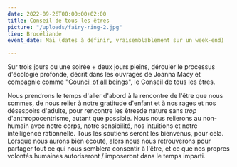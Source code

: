 ```yaml
---
date: 2022-09-26T00:00:00+02:00
title: Conseil de tous les êtres
picture: "/uploads/fairy-ring-2.jpg"
lieu: Brocéliande
event_date: Mai (dates à définir, vraisemblablement sur un week-end)

---
```

Sur trois jours ou une soirée + deux jours pleins, dérouler le processus d'écologie profonde, décrit dans les ouvrages de Joanna Macy et compagnie comme "[Council of all beings](https://workthatreconnects.org/resource/council-of-all-beings/)", le Conseil de tous les êtres.

Nous prendrons le temps d'aller d'abord à la rencontre de l'être que nous sommes, de nous relier à notre gratitude d'enfant et à nos rages et nos désespoirs d'adulte, pour rencontre les êtresde nature sans _trop_ d'anthropocentrisme, autant que possible. Nous nous relierons au non-humain avec notre corps, notre sensibilité, nos intuitions et notre intelligence rationnelle. Tous les soutiens seront les bienvenus, pour cela.  
Lorsque nous aurons bien écouté, alors nous nous retrouverons pour partager tout ce qui nous semblera consentir à l'être, et ce que nos propres volontés humaines autoriseront / imposeront dans le temps imparti.